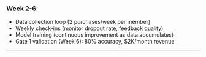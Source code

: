 ### **Week 2-6**

- Data collection loop (2 purchases/week per member)
- Weekly check-ins (monitor dropout rate, feedback quality)
- Model training (continuous improvement as data accumulates)
- Gate 1 validation (Week 6): 80% accuracy, $2K/month revenue

---

